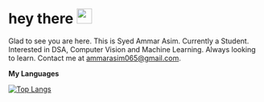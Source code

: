 
<h1>
  hey there
  <img src="https://media.giphy.com/media/hvRJCLFzcasrR4ia7z/giphy.gif" width="30px"/>
</h1>


Glad to see you are here. This is Syed Ammar Asim. Currently a Student. Interested in DSA, Computer Vision and Machine Learning. Always looking to learn.
Contact me at ammarasim065@gmail.com.








**My Languages**




[![Top Langs](https://github-readme-stats.vercel.app/api/top-langs/?username=Ammar-Asim-23)](https://github.com/anuraghazra/github-readme-stats)
